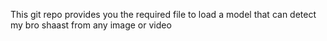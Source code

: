 This git repo provides you the required file to load a model that can detect my bro shaast from any image or video
